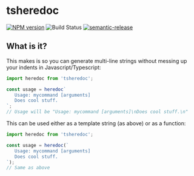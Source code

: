 # tsheredoc

[![NPM version](https://badge.fury.io/js/tsheredoc.svg)](https://npmjs.org/package/tsheredoc)
![Build Status](https://github.com/jwalton/tsheredoc/workflows/GitHub%20CI/badge.svg)
[![semantic-release](https://img.shields.io/badge/%20%20%F0%9F%93%A6%F0%9F%9A%80-semantic--release-e10079.svg)](https://github.com/semantic-release/semantic-release)

## What is it?

This makes is so you can generate multi-line strings without messing up your indents in Javascript/Typescript:

```ts
import heredoc from 'tsheredoc';

const usage = heredoc`
   Usage: mycommand [arguments]
   Does cool stuff.
`;
// Usage will be "Usage: mycommand [arguments]\nDoes cool stuff.\n"
```

This can be used either as a template string (as above) or as a function:

```ts
import heredoc from 'tsheredoc';

const usage = heredoc(`
   Usage: mycommand [arguments]
   Does cool stuff.
`);
// Same as above
```
